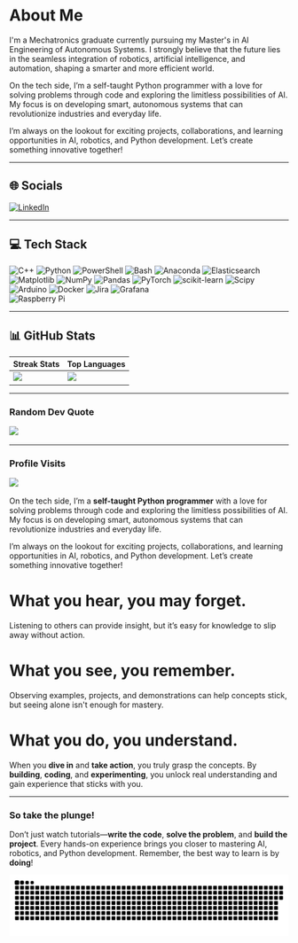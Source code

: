# **About Me**
I'm a Mechatronics graduate currently pursuing my Master's in AI Engineering of Autonomous Systems. I strongly believe that the future lies in the seamless integration of robotics, artificial intelligence, and automation, shaping a smarter and more efficient world.

On the tech side, I’m a self-taught Python programmer with a love for solving problems through code and exploring the limitless possibilities of AI. My focus is on developing smart, autonomous systems that can revolutionize industries and everyday life.

I’m always on the lookout for exciting projects, collaborations, and learning opportunities in AI, robotics, and Python development. Let’s create something innovative together!

---

## **🌐 Socials**
[![LinkedIn](https://img.shields.io/badge/LinkedIn-%230077B5.svg?logo=linkedin&logoColor=white)](https://www.linkedin.com/in/evinbthaikkattil/)  

---

## **💻 Tech Stack**
![C++](https://img.shields.io/badge/c++-%2300599C.svg?style=for-the-badge&logo=c%2B%2B&logoColor=white) ![Python](https://img.shields.io/badge/python-3670A0?style=for-the-badge&logo=python&logoColor=ffdd54) ![PowerShell](https://img.shields.io/badge/PowerShell-%235391FE.svg?style=for-the-badge&logo=powershell&logoColor=white) ![Bash](https://img.shields.io/badge/bash_script-%23121011.svg?style=for-the-badge&logo=gnu-bash&logoColor=white) ![Anaconda](https://img.shields.io/badge/Anaconda-%2344A833.svg?style=for-the-badge&logo=anaconda&logoColor=white) ![Elasticsearch](https://img.shields.io/badge/elasticsearch-%230377CC.svg?style=for-the-badge&logo=elasticsearch&logoColor=white) ![Matplotlib](https://img.shields.io/badge/Matplotlib-%23ffffff.svg?style=for-the-badge&logo=Matplotlib&logoColor=black) ![NumPy](https://img.shields.io/badge/numpy-%23013243.svg?style=for-the-badge&logo=numpy&logoColor=white) ![Pandas](https://img.shields.io/badge/pandas-%23150458.svg?style=for-the-badge&logo=pandas&logoColor=white) ![PyTorch](https://img.shields.io/badge/PyTorch-%23EE4C2C.svg?style=for-the-badge&logo=PyTorch&logoColor=white) ![scikit-learn](https://img.shields.io/badge/scikit--learn-%23F7931E.svg?style=for-the-badge&logo=scikit-learn&logoColor=white) ![Scipy](https://img.shields.io/badge/SciPy-%230C55A5.svg?style=for-the-badge&logo=scipy&logoColor=%white) ![Arduino](https://img.shields.io/badge/-Arduino-00979D?style=for-the-badge&logo=Arduino&logoColor=white) ![Docker](https://img.shields.io/badge/docker-%230db7ed.svg?style=for-the-badge&logo=docker&logoColor=white) ![Jira](https://img.shields.io/badge/jira-%230A0FFF.svg?style=for-the-badge&logo=jira&logoColor=white) ![Grafana](https://img.shields.io/badge/grafana-%23F46800.svg?style=for-the-badge&logo=grafana&logoColor=white)  
![Raspberry Pi](https://img.shields.io/badge/-Raspberry_Pi-C51A4A?style=for-the-badge&logo=Raspberry-Pi)  

---

## **📊 GitHub Stats**
| **Streak Stats** | **Top Languages** |
|---|---|
| ![](https://github-readme-streak-stats.herokuapp.com/?user=dreadnaught160&theme=nightowl&hide_border=false) | ![](https://github-readme-stats.vercel.app/api/top-langs/?username=dreadnaught160&theme=nightowl&hide_border=false&include_all_commits=true&count_private=true&layout=compact) |

---

### **Random Dev Quote**
![](https://quotes-github-readme.vercel.app/api?type=horizontal&theme=dark)

---

### **Profile Visits**
[![](https://visitcount.itsvg.in/api?id=dreadnaught160&icon=2&color=1)](https://visitcount.itsvg.in)


<!-- Proudly created with GPRM ( https://gprm.itsvg.in ) -->

 On the tech side, I’m a **self-taught Python programmer** with a love for solving problems through code and exploring the limitless possibilities of AI. My focus is on developing smart, autonomous systems that can revolutionize industries and everyday life.

 I’m always on the lookout for exciting projects, collaborations, and learning opportunities in AI, robotics, and Python development. Let’s create something innovative together!
#  What you hear, you may forget.
Listening to others can provide insight, but it’s easy for knowledge to slip away without action.

#  What you see, you remember.
Observing examples, projects, and demonstrations can help concepts stick, but seeing alone isn't enough for mastery.

#  What you do, you understand.
When you **dive in** and **take action**, you truly grasp the concepts. By **building**, **coding**, and **experimenting**, you unlock real understanding and gain experience that sticks with you.

---

### So take the plunge! 
Don’t just watch tutorials—**write the code**, **solve the problem**, and **build the project**. Every hands-on experience brings you closer to mastering AI, robotics, and Python development. Remember, the best way to learn is by **doing**!

<picture>
  <source media="(prefers-color-scheme: dark)" srcset="https://raw.githubusercontent.com/DREADNAUGHT160/DREADNAUGHT160/output/github-snake-dark.svg" />
  <source media="(prefers-color-scheme: light)" srcset="https://raw.githubusercontent.com/DREADNAUGHT160/DREADNAUGHT160/output/github-snake.svg" />
  <img alt="github-snake" src="https://raw.githubusercontent.com/DREADNAUGHT160/DREADNAUGHT160/output/github-snake.svg" />
</picture>
